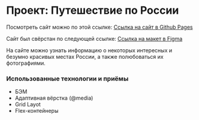 # Проект: Путешествие по России

Посмотреть сайт можно по этой ссылке: [Ссылка на сайт в Github Pages](https://shiko13.github.io/russian-travel/)

Сайт был свёрстан по следующей ссылке: [Ссылка на макет в Figma](https://www.figma.com/file/5S2WSbEFL6awjVWJ0NWL8Q/Sprint-3_-Russia-_-desktop-mobile?node-id=28503%3A0)

На сайте можно узнать информацию о некоторых интересных и безумно красивых местах России, а также полюбоваться их фотографиями.

### Использованные технологии и приёмы
* БЭМ
* Адаптивная вёрстка (@media)
* Grid Layot
* Flex-контейнеры
